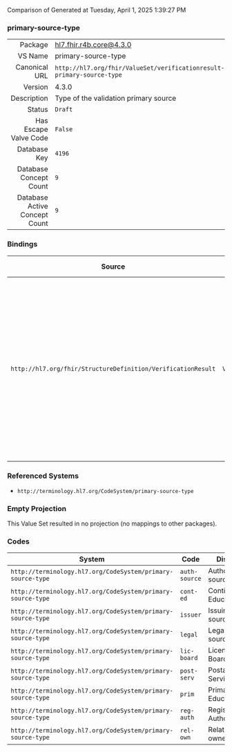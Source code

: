 Comparison of 
Generated at Tuesday, April 1, 2025 1:39:27 PM

### primary-source-type

|      |     |
| ---: | --- |
| Package | hl7.fhir.r4b.core@4.3.0 |
| VS Name | primary-source-type |
| Canonical URL | `http://hl7.org/fhir/ValueSet/verificationresult-primary-source-type` |
| Version | 4.3.0 |
| Description | Type of the validation primary source |
| Status | `Draft` |
| Has Escape Valve Code | `False` |
| Database Key | `4196` |
| Database Concept Count | `9` |
| Database Active Concept Count | `9` |
### Bindings

| Source | Element | Binding | Strength | Element Short |
| ------ | ------- | ------- | -------- | ------------- |
| `http://hl7.org/fhir/StructureDefinition/VerificationResult` | `VerificationResult.primarySource.type` | `http://hl7.org/fhir/ValueSet/verificationresult-primary-source-type` | `Example` | Type of primary source (License Board; Primary Education; Continuing Education; Postal Service; Relationship owner; Registration Authority; legal source; issuing source; authoritative source) |

### Referenced Systems

* `http://terminology.hl7.org/CodeSystem/primary-source-type`
### Empty Projection

This Value Set resulted in no projection (no mappings to other packages).

### Codes

| System | Code | Display |
| ------ | ---- | ------- |
| `http://terminology.hl7.org/CodeSystem/primary-source-type` | `auth-source` | Authoritative source |
| `http://terminology.hl7.org/CodeSystem/primary-source-type` | `cont-ed` | Continuing Education |
| `http://terminology.hl7.org/CodeSystem/primary-source-type` | `issuer` | Issuing source |
| `http://terminology.hl7.org/CodeSystem/primary-source-type` | `legal` | Legal source |
| `http://terminology.hl7.org/CodeSystem/primary-source-type` | `lic-board` | License Board |
| `http://terminology.hl7.org/CodeSystem/primary-source-type` | `post-serv` | Postal Service |
| `http://terminology.hl7.org/CodeSystem/primary-source-type` | `prim` | Primary Education |
| `http://terminology.hl7.org/CodeSystem/primary-source-type` | `reg-auth` | Registration Authority |
| `http://terminology.hl7.org/CodeSystem/primary-source-type` | `rel-own` | Relationship owner |
